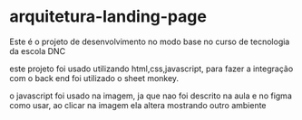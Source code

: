 # arquitetura-landing-page
Este é o projeto de desenvolvimento no modo base no curso de tecnologia da escola DNC

este projeto foi usado utilizando html,css,javascript, para fazer a integração com o back end foi utilizado o sheet monkey.

o javascript foi usado na imagem, ja que nao foi descrito na aula e no figma como usar, ao clicar na imagem ela altera mostrando outro ambiente

